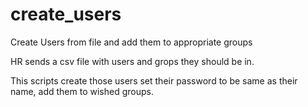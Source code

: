 # create_users
Create Users from file and add them to appropriate groups

HR sends a csv file with users and grops they should be in.

This scripts create those users set their password to be same as their name, add them to wished groups.

